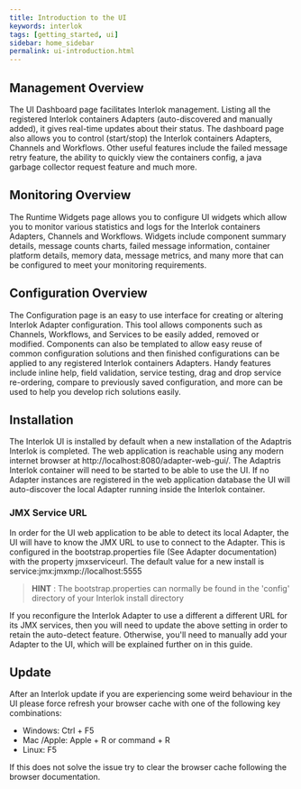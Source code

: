 ```yaml
---
title: Introduction to the UI
keywords: interlok
tags: [getting_started, ui]
sidebar: home_sidebar
permalink: ui-introduction.html
---
```

## Management Overview ##

The UI Dashboard page facilitates Interlok management. Listing all the registered Interlok containers Adapters (auto-discovered and manually added), it gives real-time updates about their status. The dashboard page also allows you to control (start/stop) the Interlok containers Adapters, Channels and Workflows. Other useful features include the failed message retry feature, the ability to quickly view the containers config, a java garbage collector request feature and much more.

## Monitoring Overview ##

The Runtime Widgets page allows you to configure UI widgets which allow you to monitor various statistics and logs for the Interlok containers Adapters, Channels and Workflows. Widgets include component summary details, message counts charts, failed message information, container platform details, memory data, message metrics, and many more that can be configured to meet your monitoring requirements.

## Configuration Overview ##

The Configuration page is an easy to use interface for creating or altering Interlok Adapter configuration. This tool allows components such as Channels, Workflows, and Services to be easily added, removed or modified. Components can also be templated to allow easy reuse of common configuration solutions and then finished configurations can be applied to any registered Interlok containers Adapters. Handy features include inline help, field validation, service testing, drag and drop service re-ordering, compare to previously saved configuration, and more can be used to help you develop rich solutions easily.

## Installation ##

The Interlok UI is installed by default when a new installation of the Adaptris Interlok is completed. The web application is reachable using any modern internet browser at http://localhost:8080/adapter-web-gui/. The Adaptris Interlok container will need to be started to be able to use the UI. If no Adapter instances are registered in the web application database the UI will auto-discover the local Adapter running inside the Interlok container.


### JMX Service URL ###

In order for the UI web application to be able to detect its local Adapter, the UI will have to know the JMX URL to use to connect to the Adapter. This is configured in the bootstrap.properties file (See Adapter documentation) with the property jmxserviceurl. The default value for a new install is service:jmx:jmxmp://localhost:5555

> __HINT__ :
> The bootstrap.properties can normally be found in the 'config' directory of your Interlok install directory

If you reconfigure the Interlok Adapter to use a different a different URL for its JMX services, then you will need to update the above setting in order to retain the auto-detect feature. Otherwise, you'll need to manually add your Adapter to the UI, which will be explained further on in this guide.

## Update ##

After an Interlok update if you are experiencing some weird behaviour in the UI please force refresh your browser cache with one of the following key combinations:

- Windows: Ctrl + F5
- Mac	/Apple: Apple + R or command + R
- Linux: F5

If this does not solve the issue try to clear the browser cache following the browser documentation.

